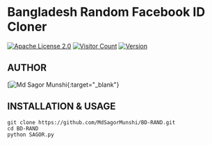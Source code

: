 # Bangladesh Random Facebook ID Cloner
[![Apache License 2.0](https://img.shields.io/badge/License-Apache%202.0-blue.svg)](https://opensource.org/licenses/Apache-2.0)
[![Visitor Count](https://visitor-badge.laobi.icu/badge?page_id=MdSagorMunshi.BD-RAND)](https://github.com/MdSagorMunshi/BD-RAND)
[![Version](https://img.shields.io/badge/Version-0.1-blue.svg)](https://github.com/MdSagorMunshi/BD-RAND)

## AUTHOR
[![Md Sagor Munshi](http://facebook.com/100000852187941){:target="_blank"}

## INSTALLATION & USAGE
````
git clone https://github.com/MdSagorMunshi/BD-RAND.git
cd BD-RAND
python SAGOR.py
````

